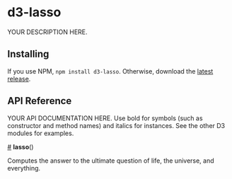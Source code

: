 # d3-lasso

YOUR DESCRIPTION HERE.

## Installing

If you use NPM, `npm install d3-lasso`. Otherwise, download the [latest release](https://github.com/skokenes/d3-lasso/releases/latest).

## API Reference

YOUR API DOCUMENTATION HERE. Use bold for symbols (such as constructor and method names) and italics for instances. See the other D3 modules for examples.

<a href="#lasso" name="lasso">#</a> <b>lasso</b>()

Computes the answer to the ultimate question of life, the universe, and everything.
